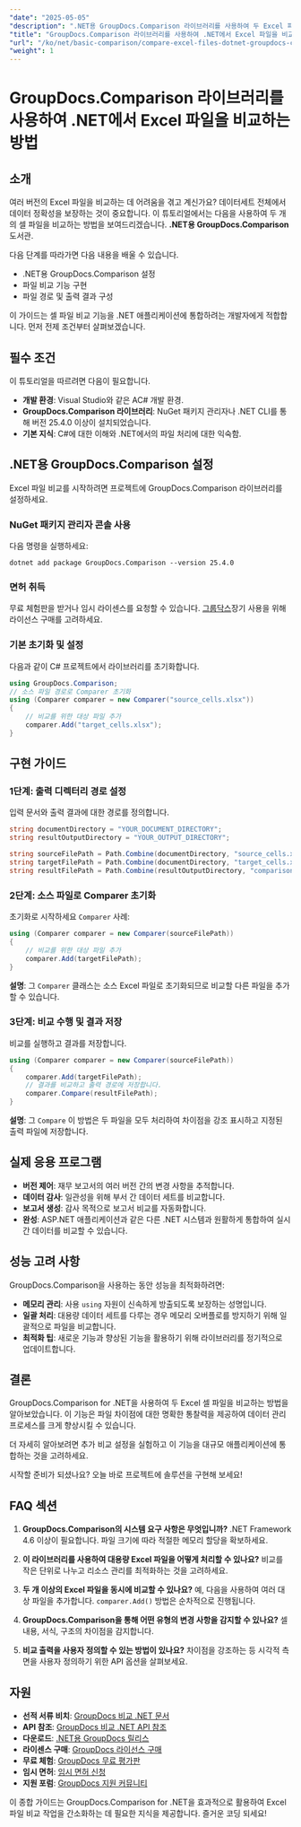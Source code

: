 ```yaml
---
"date": "2025-05-05"
"description": ".NET용 GroupDocs.Comparison 라이브러리를 사용하여 두 Excel 파일을 비교하는 방법을 알아보세요. 이 가이드에서는 설정, 구현 및 실제 적용 사례를 다룹니다."
"title": "GroupDocs.Comparison 라이브러리를 사용하여 .NET에서 Excel 파일을 비교하는 방법"
"url": "/ko/net/basic-comparison/compare-excel-files-dotnet-groupdocs-comparison/"
"weight": 1
---
```


# GroupDocs.Comparison 라이브러리를 사용하여 .NET에서 Excel 파일을 비교하는 방법

## 소개

여러 버전의 Excel 파일을 비교하는 데 어려움을 겪고 계신가요? 데이터세트 전체에서 데이터 정확성을 보장하는 것이 중요합니다. 이 튜토리얼에서는 다음을 사용하여 두 개의 셀 파일을 비교하는 방법을 보여드리겠습니다. **.NET용 GroupDocs.Comparison** 도서관.

다음 단계를 따라가면 다음 내용을 배울 수 있습니다.
- .NET용 GroupDocs.Comparison 설정
- 파일 비교 기능 구현
- 파일 경로 및 출력 결과 구성

이 가이드는 셀 파일 비교 기능을 .NET 애플리케이션에 통합하려는 개발자에게 적합합니다. 먼저 전제 조건부터 살펴보겠습니다.

## 필수 조건

이 튜토리얼을 따르려면 다음이 필요합니다.
- **개발 환경**: Visual Studio와 같은 AC# 개발 환경.
- **GroupDocs.Comparison 라이브러리**: NuGet 패키지 관리자나 .NET CLI를 통해 버전 25.4.0 이상이 설치되었습니다.
- **기본 지식**: C#에 대한 이해와 .NET에서의 파일 처리에 대한 익숙함.

## .NET용 GroupDocs.Comparison 설정

Excel 파일 비교를 시작하려면 프로젝트에 GroupDocs.Comparison 라이브러리를 설정하세요.

### NuGet 패키지 관리자 콘솔 사용
다음 명령을 실행하세요:
```shell
dotnet add package GroupDocs.Comparison --version 25.4.0
```

### 면허 취득
무료 체험판을 받거나 임시 라이센스를 요청할 수 있습니다. [그룹닥스](https://purchase.groupdocs.com/temporary-license/)장기 사용을 위해 라이선스 구매를 고려하세요.

### 기본 초기화 및 설정
다음과 같이 C# 프로젝트에서 라이브러리를 초기화합니다.
```csharp
using GroupDocs.Comparison;
// 소스 파일 경로로 Comparer 초기화
using (Comparer comparer = new Comparer("source_cells.xlsx"))
{
    // 비교를 위한 대상 파일 추가
    comparer.Add("target_cells.xlsx");
}
```

## 구현 가이드

### 1단계: 출력 디렉터리 경로 설정
입력 문서와 출력 결과에 대한 경로를 정의합니다.
```csharp
string documentDirectory = "YOUR_DOCUMENT_DIRECTORY";
string resultOutputDirectory = "YOUR_OUTPUT_DIRECTORY";

string sourceFilePath = Path.Combine(documentDirectory, "source_cells.xlsx");
string targetFilePath = Path.Combine(documentDirectory, "target_cells.xlsx");
string resultFilePath = Path.Combine(resultOutputDirectory, "comparison_result.xlsx");
```

### 2단계: 소스 파일로 Comparer 초기화
초기화로 시작하세요 `Comparer` 사례:
```csharp
using (Comparer comparer = new Comparer(sourceFilePath))
{
    // 비교를 위한 대상 파일 추가
    comparer.Add(targetFilePath);
}
```
**설명**: 그 `Comparer` 클래스는 소스 Excel 파일로 초기화되므로 비교할 다른 파일을 추가할 수 있습니다.

### 3단계: 비교 수행 및 결과 저장
비교를 실행하고 결과를 저장합니다.
```csharp
using (Comparer comparer = new Comparer(sourceFilePath))
{
    comparer.Add(targetFilePath);
    // 결과를 비교하고 출력 경로에 저장합니다.
    comparer.Compare(resultFilePath);
}
```
**설명**: 그 `Compare` 이 방법은 두 파일을 모두 처리하여 차이점을 강조 표시하고 지정된 출력 파일에 저장합니다.

## 실제 응용 프로그램

- **버전 제어**: 재무 보고서의 여러 버전 간의 변경 사항을 추적합니다.
- **데이터 감사**: 일관성을 위해 부서 간 데이터 세트를 비교합니다.
- **보고서 생성**: 감사 목적으로 보고서 비교를 자동화합니다.
- **완성**: ASP.NET 애플리케이션과 같은 다른 .NET 시스템과 원활하게 통합하여 실시간 데이터를 비교할 수 있습니다.

## 성능 고려 사항

GroupDocs.Comparison을 사용하는 동안 성능을 최적화하려면:

- **메모리 관리**: 사용 `using` 자원이 신속하게 방출되도록 보장하는 성명입니다.
- **일괄 처리**: 대용량 데이터 세트를 다루는 경우 메모리 오버플로를 방지하기 위해 일괄적으로 파일을 비교합니다.
- **최적화 팁**: 새로운 기능과 향상된 기능을 활용하기 위해 라이브러리를 정기적으로 업데이트합니다.

## 결론

GroupDocs.Comparison for .NET을 사용하여 두 Excel 셀 파일을 비교하는 방법을 알아보았습니다. 이 기능은 파일 차이점에 대한 명확한 통찰력을 제공하여 데이터 관리 프로세스를 크게 향상시킬 수 있습니다.

더 자세히 알아보려면 추가 비교 설정을 실험하고 이 기능을 대규모 애플리케이션에 통합하는 것을 고려하세요.

시작할 준비가 되셨나요? 오늘 바로 프로젝트에 솔루션을 구현해 보세요!

## FAQ 섹션

1. **GroupDocs.Comparison의 시스템 요구 사항은 무엇입니까?** 
   .NET Framework 4.6 이상이 필요합니다. 파일 크기에 따라 적절한 메모리 할당을 확보하세요.

2. **이 라이브러리를 사용하여 대용량 Excel 파일을 어떻게 처리할 수 있나요?**
   비교를 작은 단위로 나누고 리소스 관리를 최적화하는 것을 고려하세요.

3. **두 개 이상의 Excel 파일을 동시에 비교할 수 있나요?**
   예, 다음을 사용하여 여러 대상 파일을 추가합니다. `comparer.Add()` 방법은 순차적으로 진행됩니다.

4. **GroupDocs.Comparison을 통해 어떤 유형의 변경 사항을 감지할 수 있나요?**
   셀 내용, 서식, 구조의 차이점을 감지합니다.

5. **비교 출력을 사용자 정의할 수 있는 방법이 있나요?**
   차이점을 강조하는 등 시각적 측면을 사용자 정의하기 위한 API 옵션을 살펴보세요.

## 자원

- **선적 서류 비치**: [GroupDocs 비교 .NET 문서](https://docs.groupdocs.com/comparison/net/)
- **API 참조**: [GroupDocs 비교 .NET API 참조](https://reference.groupdocs.com/comparison/net/)
- **다운로드**: [.NET용 GroupDocs 릴리스](https://releases.groupdocs.com/comparison/net/)
- **라이센스 구매**: [GroupDocs 라이선스 구매](https://purchase.groupdocs.com/buy)
- **무료 체험**: [GroupDocs 무료 평가판](https://releases.groupdocs.com/comparison/net/)
- **임시 면허**: [임시 면허 신청](https://purchase.groupdocs.com/temporary-license/)
- **지원 포럼**: [GroupDocs 지원 커뮤니티](https://forum.groupdocs.com/c/comparison/)

이 종합 가이드는 GroupDocs.Comparison for .NET을 효과적으로 활용하여 Excel 파일 비교 작업을 간소화하는 데 필요한 지식을 제공합니다. 즐거운 코딩 되세요!